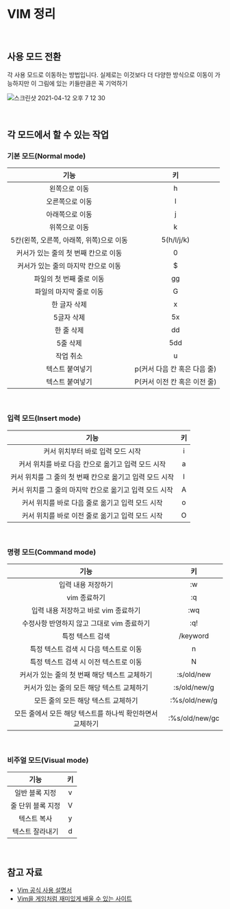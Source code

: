 # VIM 정리

<br>

## 사용 모드 전환

각 사용 모드로 이동하는 방법입니다. 실제로는 이것보다 더 다양한 방식으로 이동이 가능하지만 이 그림에 있는 키들만큼은 꼭 기억하기

![스크린샷 2021-04-12 오후 7 12 30](https://user-images.githubusercontent.com/58774316/114380229-d1c25000-9bc4-11eb-8cac-deb29ad46507.png)


<br>

## 각 모드에서 할 수 있는 작업

### 기본 모드(Normal mode)

|                   기능                   |              키              |
| :--------------------------------------: | :--------------------------: |
|              왼쪽으로 이동               |              h               |
|             오른쪽으로 이동              |              l               |
|             아래쪽으로 이동              |              j               |
|              위쪽으로 이동               |              k               |
| 5칸(왼쪽, 오른쪽, 아래쪽, 위쪽)으로 이동 |          5(h/l/j/k)          |
|   커서가 있는 줄의 첫 번째 칸으로 이동   |              0               |
|   커서가 있는 줄의 마지막 칸으로 이동    |              $               |
|         파일의 첫 번째 줄로 이동         |              gg              |
|         파일의 마지막 줄로 이동          |              G               |
|               한 글자 삭제               |              x               |
|                5글자 삭제                |              5x              |
|                한 줄 삭제                |              dd              |
|                 5줄 삭제                 |             5dd              |
|                작업 취소                 |              u               |
|             텍스트 붙여넣기              | p(커서 다음 칸 혹은 다음 줄) |
|             텍스트 붙여넣기              | P(커서 이전 칸 혹은 이전 줄) |

<br>

### 입력 모드(Insert mode)

|                           기능                           | 키  |
| :------------------------------------------------------: | :-: |
|            커서 위치부터 바로 입력 모드 시작             |  i  |
|    커서 위치를 바로 다음 칸으로 옮기고 입력 모드 시작    |  a  |
| 커서 위치를 그 줄의 첫 번째 칸으로 옮기고 입력 모드 시작 |  I  |
| 커서 위치를 그 줄의 마지막 칸으로 옮기고 입력 모드 시작  |  A  |
|     커서 위치를 바로 다음 줄로 옮기고 입력 모드 시작     |  o  |
|     커서 위치를 바로 이전 줄로 옮기고 입력 모드 시작     |  O  |

<br>

### 명령 모드(Command mode)

|                           기능                            |       키       |
| :-------------------------------------------------------: | :------------: |
|                    입력 내용 저장하기                     |       :w       |
|                       vim 종료하기                        |       :q       |
|           입력 내용 저장하고 바로 vim 종료하기            |      :wq       |
|        수정사항 반영하지 않고 그대로 vim 종료하기         |      :q!       |
|                     특정 텍스트 검색                      |    /keyword    |
|          특정 텍스트 검색 시 다음 텍스트로 이동           |       n        |
|          특정 텍스트 검색 시 이전 텍스트로 이동           |       N        |
|       커서가 있는 줄의 첫 번째 해당 텍스트 교체하기       |   :s/old/new   |
|        커서가 있는 줄의 모든 해당 텍스트 교체하기         |  :s/old/new/g  |
|            모든 줄의 모든 해당 텍스트 교체하기            | :%s/old/new/g  |
| 모든 줄에서 모든 해당 텍스트를 하나씩 확인하면서 교체하기 | :%s/old/new/gc |

<br>

### 비주얼 모드(Visual mode)

|       기능        | 키  |
| :---------------: | :-: |
|  일반 블록 지정   |  v  |
| 줄 단위 블록 지정 |  V  |
|    텍스트 복사    |  y  |
|  텍스트 잘라내기  |  d  |

<br>

## 참고 자료

- [Vim 공식 사용 설명서](https://vimhelp.org/#help.txt)
- [Vim을 게임처럼 재미있게 배울 수 있는 사이트](https://vim-adventures.com/)
